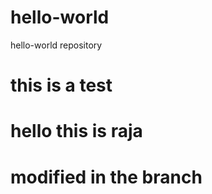# hello-world
hello-world repository
# this is a test

# hello this is raja

# modified in the branch
